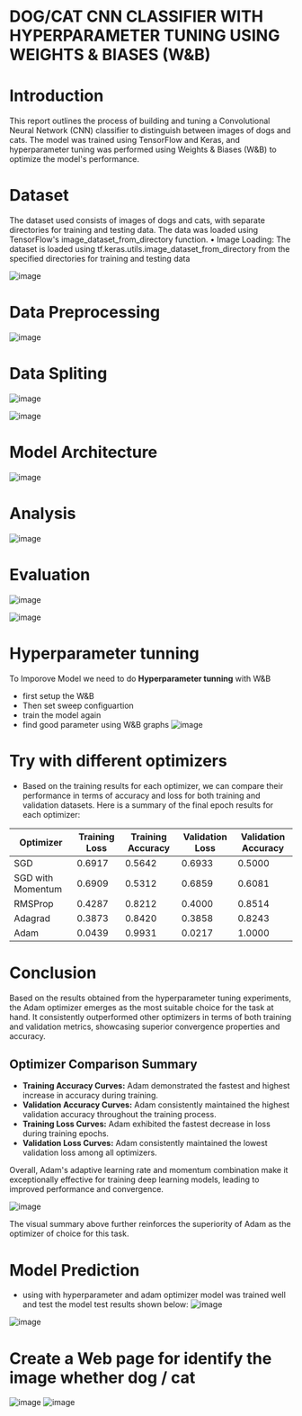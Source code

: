 # DOG/CAT CNN CLASSIFIER WITH HYPERPARAMETER TUNING USING WEIGHTS & BIASES (W&B)
# **Introduction**
This report outlines the process of building and tuning a Convolutional Neural Network (CNN) 
classifier to distinguish between images of dogs and cats. The model was trained using TensorFlow 
and Keras, and hyperparameter tuning was performed using Weights & Biases (W&B) to optimize the 
model's performance.
# **Dataset**
The dataset used consists of images of dogs and cats, with separate directories for training and 
testing data. The data was loaded using TensorFlow's image_dataset_from_directory function.
• Image Loading: The dataset is loaded using tf.keras.utils.image_dataset_from_directory
from the specified directories for training and testing data

![image](https://github.com/Priya-Sivalingam/Deep-Learning-Projects/assets/112175724/79ceeda0-2a09-45d2-879a-95dd60041783)

# **Data Preprocessing**
![image](https://github.com/Priya-Sivalingam/Deep-Learning-Projects/assets/112175724/d3b6aaf1-1561-4417-b59e-f799d80ec37e)

# **Data Spliting**
![image](https://github.com/Priya-Sivalingam/Deep-Learning-Projects/assets/112175724/6f150bec-6074-4c99-b56f-457e0231e8ce)

![image](https://github.com/Priya-Sivalingam/Deep-Learning-Projects/assets/112175724/b87ac060-7467-4346-b6cf-fd52a9f86a33)

# **Model Architecture**
![image](https://github.com/Priya-Sivalingam/Deep-Learning-Projects/assets/112175724/fe1b7dc2-e742-4ff1-b35b-7af70a275550)

# **Analysis**
![image](https://github.com/Priya-Sivalingam/Deep-Learning-Projects/assets/112175724/08648a04-7dd5-40ca-bf6c-1f5eae373c13)

# **Evaluation**

![image](https://github.com/Priya-Sivalingam/Deep-Learning-Projects/assets/112175724/44835634-0d57-4970-a9ee-908743b99110)

![image](https://github.com/Priya-Sivalingam/Deep-Learning-Projects/assets/112175724/c3744dad-128b-4bfb-9cad-17584cdc7d5c)

# **Hyperparameter tunning**
To Imporove Model we need to do **Hyperparameter tunning** with W&B

- first setup the W&B 
- Then set sweep configuartion
- train the model again
- find good parameter using W&B graphs
  ![image](https://github.com/Priya-Sivalingam/Deep-Learning-Projects/assets/112175724/0363bcca-b6be-4459-b420-59eb0b110d5a)

# **Try with different optimizers**
- Based on the training results for each optimizer, we can compare their performance in terms of accuracy and loss for both training and validation datasets. Here is a summary of the final epoch results for each optimizer:
  
| Optimizer        | Training Loss | Training Accuracy | Validation Loss | Validation Accuracy |
|------------------|---------------|-------------------|-----------------|---------------------|
| SGD              | 0.6917        | 0.5642            | 0.6933          | 0.5000              |
| SGD with Momentum| 0.6909        | 0.5312            | 0.6859          | 0.6081              |
| RMSProp          | 0.4287        | 0.8212            | 0.4000          | 0.8514              |
| Adagrad          | 0.3873        | 0.8420            | 0.3858          | 0.8243              |
| Adam             | 0.0439        | 0.9931            | 0.0217          | 1.0000              |

# Conclusion

Based on the results obtained from the hyperparameter tuning experiments, the Adam optimizer emerges as the most suitable choice for the task at hand. It consistently outperformed other optimizers in terms of both training and validation metrics, showcasing superior convergence properties and accuracy.

## Optimizer Comparison Summary

- **Training Accuracy Curves:** Adam demonstrated the fastest and highest increase in accuracy during training.
- **Validation Accuracy Curves:** Adam consistently maintained the highest validation accuracy throughout the training process.
- **Training Loss Curves:** Adam exhibited the fastest decrease in loss during training epochs.
- **Validation Loss Curves:** Adam consistently maintained the lowest validation loss among all optimizers.

Overall, Adam's adaptive learning rate and momentum combination make it exceptionally effective for training deep learning models, leading to improved performance and convergence.

![image](https://github.com/Priya-Sivalingam/Deep-Learning-Projects/assets/112175724/a641dd91-bfd9-47a7-aa23-b9ebf7248489)

The visual summary above further reinforces the superiority of Adam as the optimizer of choice for this task.

# **Model Prediction**

- using with hyperparameter and adam optimizer model was trained well and test the model test results shown below:
![image](https://github.com/Priya-Sivalingam/Deep-Learning-Projects/assets/112175724/0bd2aced-3ec2-496f-b773-f6d1d76300f6)

![image](https://github.com/Priya-Sivalingam/Deep-Learning-Projects/assets/112175724/4832f4f8-bdfe-42f3-bcef-0e3901aed0cb)

# **Create a Web page for identify the image whether dog / cat**

![image](https://github.com/Priya-Sivalingam/Deep-Learning-Projects/assets/112175724/43f9fe6b-c2db-4e74-887b-607a3e7188d7)
![image](https://github.com/Priya-Sivalingam/Deep-Learning-Projects/assets/112175724/6aee4ba2-a89c-401b-acc0-f058c7cac991)





